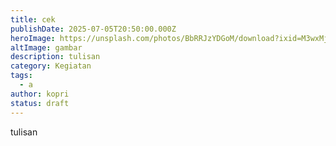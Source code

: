 ```yaml
---
title: cek
publishDate: 2025-07-05T20:50:00.000Z
heroImage: https://unsplash.com/photos/BbRRJzYDGoM/download?ixid=M3wxMjA3fDB8MXxhbGx8fHx8fHx8fHwxNzUxNzIxOTU1fA&force=true&w=1920
altImage: gambar
description: tulisan
category: Kegiatan
tags:
  - a
author: kopri
status: draft
---
```

tulisan
